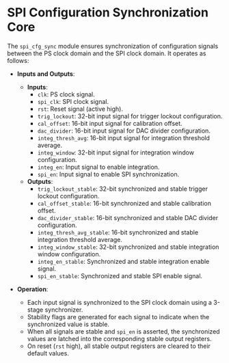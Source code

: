 # SPI Configuration Synchronization Core

The `spi_cfg_sync` module ensures synchronization of configuration signals between the PS clock domain and the SPI clock domain. It operates as follows:

- **Inputs and Outputs**:
  - **Inputs**:
    - `clk`: PS clock signal.
    - `spi_clk`: SPI clock signal.
    - `rst`: Reset signal (active high).
    - `trig_lockout`: 32-bit input signal for trigger lockout configuration.
    - `cal_offset`: 16-bit input signal for calibration offset.
    - `dac_divider`: 16-bit input signal for DAC divider configuration.
    - `integ_thresh_avg`: 16-bit input signal for integration threshold average.
    - `integ_window`: 32-bit input signal for integration window configuration.
    - `integ_en`: Input signal to enable integration.
    - `spi_en`: Input signal to enable SPI synchronization.
  - **Outputs**:
    - `trig_lockout_stable`: 32-bit synchronized and stable trigger lockout configuration.
    - `cal_offset_stable`: 16-bit synchronized and stable calibration offset.
    - `dac_divider_stable`: 16-bit synchronized and stable DAC divider configuration.
    - `integ_thresh_avg_stable`: 16-bit synchronized and stable integration threshold average.
    - `integ_window_stable`: 32-bit synchronized and stable integration window configuration.
    - `integ_en_stable`: Synchronized and stable integration enable signal.
    - `spi_en_stable`: Synchronized and stable SPI enable signal.

- **Operation**:
  - Each input signal is synchronized to the SPI clock domain using a 3-stage synchronizer.
  - Stability flags are generated for each signal to indicate when the synchronized value is stable.
  - When all signals are stable and `spi_en` is asserted, the synchronized values are latched into the corresponding stable output registers.
  - On reset (`rst` high), all stable output registers are cleared to their default values.

